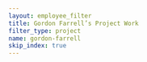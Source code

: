 ```yaml
---
layout: employee_filter
title: Gordon Farrell’s Project Work
filter_type: project
name: gordon-farrell
skip_index: true
---
```

